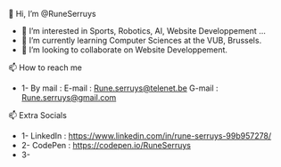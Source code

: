👋 Hi, I’m @RuneSerruys
  
- 👀 I’m interested in Sports, Robotics, AI, Website Developpement ...
- 🌱 I’m currently learning Computer Sciences at the VUB, Brussels.
- 💞️ I’m looking to collaborate on Website Developpement.
  
📫 How to reach me
- 1- By mail :
   E-mail : Rune.serruys@telenet.be
   G-mail : Rune.serruys@gmail.com

📫 Extra Socials
- 1- LinkedIn : https://www.linkedin.com/in/rune-serruys-99b957278/
- 2- CodePen : https://codepen.io/RuneSerruys                    
- 3- 
